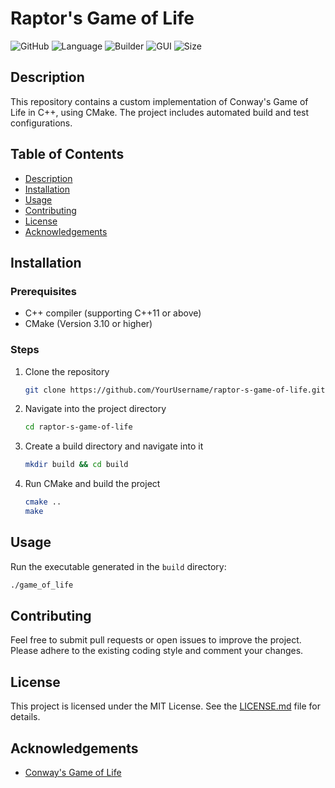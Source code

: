 
# Raptor's Game of Life

![GitHub](https://img.shields.io/github/license/ElRapt/raptor-s-game-of-life)
![Language](https://img.shields.io/badge/Language-C++-darkblue)
![Builder](https://img.shields.io/badge/Builder-CMake-yellow)
![GUI](https://img.shields.io/badge/GUI-SFML-red)
![Size](https://img.shields.io/badge/Size-1MB-yellowgreen)

## Description
This repository contains a custom implementation of Conway's Game of Life in C++, using CMake. The project includes automated build and test configurations.

## Table of Contents
- [Description](#description)
- [Installation](#installation)
- [Usage](#usage)
- [Contributing](#contributing)
- [License](#license)
- [Acknowledgements](#acknowledgements)

## Installation

### Prerequisites
- C++ compiler (supporting C++11 or above)
- CMake (Version 3.10 or higher)

### Steps
1. Clone the repository
   ```bash
   git clone https://github.com/YourUsername/raptor-s-game-of-life.git
   ```
2. Navigate into the project directory
   ```bash
   cd raptor-s-game-of-life
   ```
3. Create a build directory and navigate into it
   ```bash
   mkdir build && cd build
   ```
4. Run CMake and build the project
   ```bash
   cmake ..
   make
   ```

## Usage

Run the executable generated in the `build` directory:
```bash
./game_of_life
```

## Contributing
Feel free to submit pull requests or open issues to improve the project. Please adhere to the existing coding style and comment your changes.

## License
This project is licensed under the MIT License. See the [LICENSE.md](LICENSE.md) file for details.

## Acknowledgements
- [Conway's Game of Life](https://en.wikipedia.org/wiki/Conway%27s_Game_of_Life)

